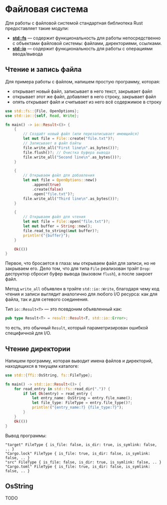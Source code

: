 # Файловая система

Для работы с файловой системой стандартная библиотека Rust предоставляет такие модули:

* [**std::fs**](https://doc.rust-lang.org/std/fs/index.html) — содержит функциональность для работы непосредственно с объектами файловой системы: файлами, директориями, ссылками.
* [**std::io**](https://doc.rust-lang.org/std/io/index.html) — содержит функциональность для работы с операциями ввода/вывода

## Чтение и запись файла

Для примера работы с файлом, напишем простую программу, которая:

* открывает новый файл, записывает в него текст, закрывает файл
* открывает этот же файл, добавляет в него строку, закрывает файл
* опять открывает файл и считывает из него всё содержимое в строку

```rust
use std::fs::{File, OpenOptions};
use std::io::{self, Read, Write};

fn main() -> io::Result<()> {
    {
        // Создаёт новый файл (или перезаписывает имеющийся)
        let mut file = File::create("file.txt")?;
        // Записывает в файл байты
        file.write_all("First line\n".as_bytes())?;
        file.flush()?; // Очистка буфера вывода
        file.write_all("Second line\n".as_bytes())?;
    }

    {
        // Открываем файл для добавления
        let mut file = OpenOptions::new()
            .append(true)
            .create(false)
            .open("file.txt")?;
        file.write_all("Third line\n".as_bytes())?;
    }

    {
        // Открываем файл для чтения
        let mut file = File::open("file.txt")?;
        let mut buffer = String::new();
        file.read_to_string(&mut buffer)?;
        println!("{buffer}");
    }

    Ok(())
}
```

Первое, что бросается в глаза: мы открываем файл для записи, но не закрываем его. Дело том, что для типа `File` реализован трэйт `Drop`: деструктор сбросит буфер вывода (вызовом `flush`), а после закроет файл.

Метод `write_all` объявлен в трэйте `std::io::Write`, благодаря чему код чтения и записи выглядит аналогично для любого I/O ресурса: как для файла, так и для сетевого соединения.

Тип `io::Result<T>` — это псевдоним объявленный как:

```rust
pub type Result<T> = result::Result<T, std::io::Error>;
```

то есть, это обычный `Result`, который параметризирован ошибкой специфичной для I/O.

## Чтение директории

Напишем программу, которая выводит имена файлов и директорий, находящихся в текущем каталоге:

```rust
use std::{ffi::OsString, fs::FileType};

fn main() -> std::io::Result<()> {
    for read_entry in std::fs::read_dir(".")? {
        if let Ok(entry) = read_entry {
            let entry_name: OsString = entry.file_name();
            let file_type: FileType = entry.file_type()?;
            println!("{entry_name:?} {file_type:?}");
        }
    }
    Ok(())
}
```

Вывод программы:

```
"target" FileType { is_file: false, is_dir: true, is_symlink: false, .. }
"Cargo.lock" FileType { is_file: true, is_dir: false, is_symlink: false, .. }
"src" FileType { is_file: false, is_dir: true, is_symlink: false, .. }
"Cargo.toml" FileType { is_file: true, is_dir: false, is_symlink: false, .. }
```

## OsString

TODO
